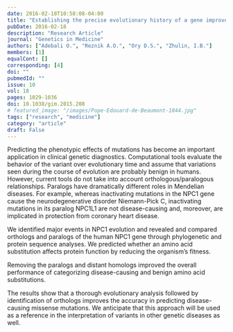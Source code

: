 ```yaml
---
date: 2016-02-18T10:58:08-04:00
title: "Establishing the precise evolutionary history of a gene improves predicting disease-causing missense mutations."
pubDate: 2016-02-18
description: "Research Article"
journal: "Genetics in Medicine"
authors: ["Adebali O.", "Reznik A.O.", "Ory D.S.", "Zhulin, I.B."]
members: [1]
equalCont: []
corresponding: [4]
doi: ""
pubmedId: ""
issue: 10
vol: 18
pages: 1029-1036
doi: 10.1038/gim.2015.208
# featured_image: "/images/Pope-Edouard-de-Beaumont-1844.jpg"
tags: ["research", "medicine"]
category: "article"
draft: False
---
```


Predicting the phenotypic effects of mutations has become an important application in clinical genetic diagnostics. Computational tools evaluate the behavior of the variant over evolutionary time and assume that variations seen during the course of evolution are probably benign in humans. However, current tools do not take into account orthologous/paralogous relationships. Paralogs have dramatically different roles in Mendelian diseases. For example, whereas inactivating mutations in the NPC1 gene cause the neurodegenerative disorder Niemann-Pick C, inactivating mutations in its paralog NPC1L1 are not disease-causing and, moreover, are implicated in protection from coronary heart disease.

We identified major events in NPC1 evolution and revealed and compared orthologs and paralogs of the human NPC1 gene through phylogenetic and protein sequence analyses. We predicted whether an amino acid substitution affects protein function by reducing the organism’s fitness.

Removing the paralogs and distant homologs improved the overall performance of categorizing disease-causing and benign amino acid substitutions.

The results show that a thorough evolutionary analysis followed by identification of orthologs improves the accuracy in predicting disease-causing missense mutations. We anticipate that this approach will be used as a reference in the interpretation of variants in other genetic diseases as well.